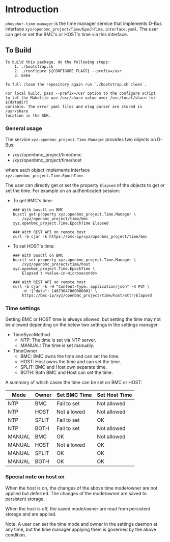 # Introduction
`phosphor-time-manager` is the time manager service that implements D-Bus
interface `xyz/openbmc_project/Time/EpochTime.interface.yaml`.
The user can get or set the BMC's or HOST's time via this interface.
## To Build
```
To build this package, do the following steps:
    1. ./bootstrap.sh
    2. ./configure ${CONFIGURE_FLAGS} --prefix=/usr
    3. make

To full clean the repository again run `./bootstrap.sh clean`.
```

```
For local build, pass --prefix=/usr option to the configure script
to let the Makefile use /usr/share value over /usr/local/share for ${datadir}
variable. The error yaml files and elog parser are stored in /usr/share
location in the SDK.
```

### General usage
The service `xyz.openbmc_project.Time.Manager` provides two objects on D-Bus:
* /xyz/openbmc_project/time/bmc
* /xyz/openbmc_project/time/host

where each object implements interface `xyz.openbmc_project.Time.EpochTime`.

The user can directly get or set the property `Elapsed` of the objects to get or set
the time. For example on an authenticated session:

* To get BMC's time:
   ```
   ### With busctl on BMC
   busctl get-property xyz.openbmc_project.Time.Manager \
       /xyz/openbmc_project/time/bmc xyz.openbmc_project.Time.EpochTime Elapsed

   ### With REST API on remote host
   curl -b cjar -k https://bmc-ip/xyz/openbmc_project/time/bmc
   ```
* To set HOST's time:
   ```
   ### With busctl on BMC
   busctl set-property xyz.openbmc_project.Time.Manager \
       /xyz/openbmc_project/time/host xyz.openbmc_project.Time.EpochTime \
       Elapsed t <value-in-microseconds>

   ### With REST API on remote host
   curl -b cjar -k -H "Content-Type: application/json" -X PUT \
       -d '{"data": 1487304700000000}' \
       https://bmc-ip/xyz/openbmc_project/time/host/attr/Elapsed
   ```

### Time settings
Getting BMC or HOST time is always allowed, but setting the time may not be
allowed depending on the below two settings in the settings manager.

* TimeSyncMethod
   * NTP: The time is set via NTP server.
   * MANUAL: The time is set manually.
* TimeOwner
   * BMC: BMC owns the time and can set the time.
   * HOST: Host owns the time and can set the time.
   * SPLIT: BMC and Host own separate time.
   * BOTH: Both BMC and Host can set the time.

A summary of which cases the time can be set on BMC or HOST:

Mode      | Owner | Set BMC Time  | Set Host Time
--------- | ----- | ------------- | -------------------
NTP       | BMC   | Fail to set   | Not allowed
NTP       | HOST  | Not allowed   | Not allowed
NTP       | SPLIT | Fail to set   | OK
NTP       | BOTH  | Fail to set   | Not allowed
MANUAL    | BMC   | OK            | Not allowed
MANUAL    | HOST  | Not allowed   | OK
MANUAL    | SPLIT | OK            | OK
MANUAL    | BOTH  | OK            | OK

### Special note on host on
When the host is on, the changes of the above time mode/owner are not applied but
deferred. The changes of the mode/owner are saved to persistent storage.

When the host is off, the saved mode/owner are read from persistent storage and are
applied.

Note: A user can set the time mode and owner in the settings daemon at any time,
but the time manager applying them is governed by the above condition.
